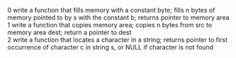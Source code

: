 0 write a function that fills memory with a constant byte; fills n bytes of memory pointed to by s with the constant b; returns pointer to memory area  
1 write a function that copies memory area; copies n bytes from src to memory area dest; return a pointer to dest  
2 write a function that locates a character in a string; returns pointer to first occurrence of character c in string s, or NULL if character is not found  
